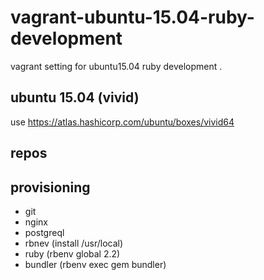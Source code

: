 # vagrant-ubuntu-15.04-ruby-development
vagrant setting for ubuntu15.04 ruby development .

## ubuntu 15.04 (vivid)
use <https://atlas.hashicorp.com/ubuntu/boxes/vivid64>

## repos

## provisioning
* git
* nginx
* postgreql
* rbnev (install /usr/local)
* ruby (rbenv global 2.2)
* bundler (rbenv exec gem bundler)
